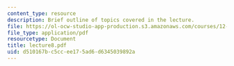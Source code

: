 ```yaml
---
content_type: resource
description: Brief outline of topics covered in the lecture.
file: https://ol-ocw-studio-app-production.s3.amazonaws.com/courses/12-800-fluid-dynamics-of-the-atmosphere-and-ocean-fall-2004/d510167bc5ccee175ad6d6345039892a_lecture8.pdf
file_type: application/pdf
resourcetype: Document
title: lecture8.pdf
uid: d510167b-c5cc-ee17-5ad6-d6345039892a
---
```

